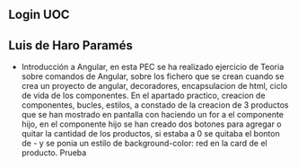 ## Login UOC
## Luis de Haro Paramés
 - Introducción a Angular, en esta PEC se ha realizado ejercicio de Teoria sobre comandos de Angular, sobre los fichero que se crean cuando se crea un
 proyecto de angular, decoradores, encapsulacion de html, ciclo de vida de los componentes.
 En el apartado practico, creacion de componentes, bucles, estilos, a constado de la creacion de 3 productos que se han mostrado en pantalla con haciendo un for
 a el componente hijo, en el componente hijo se han creado dos botones para agregar o quitar la cantidad de los productos, si estaba a 0 se quitaba el bonton de - y se ponia un 
 estilo de background-color: red en la card de el producto.
 Prueba